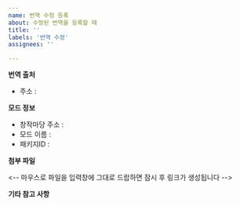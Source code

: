 ```yaml
---
name: 번역 수정 등록
about: 수정된 번역을 등록할 때
title: ''
labels: '번역 수정'
assignees: ''

---
```

<b>번역 출처</b>
- 주소 : 

<b>모드 정보</b>
- 창작마당 주소 : 
- 모드 이름 : 
- 패키지ID : 

<b>첨부 파일</b><p>
<-- 마우스로 파일을 입력창에 그대로 드랍하면 잠시 후 링크가 생성됩니다 -->

<b>기타 참고 사항</b>
